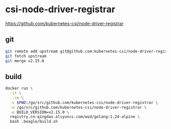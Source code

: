 # csi-node-driver-registrar

<https://github.com/kubernetes-csi/node-driver-registrar>

## git

```bash
git remote add upstream git@github.com:kubernetes-csi/node-driver-registrar.git
git fetch upstream
git merge v2.15.0
```

## build

```bash
docker run \
  -it \
  --rm \
  -v $PWD:/go/src/github.com/kubernetes-csi/node-driver-registrar \
  -w /go/src/github.com/kubernetes-csi/node-driver-registrar \
  -e BUILD_VERSION=v2.15.0 \
  registry.cn-qingdao.aliyuncs.com/wod/golang:1.24-alpine \
  bash .beagle/build.sh
```
